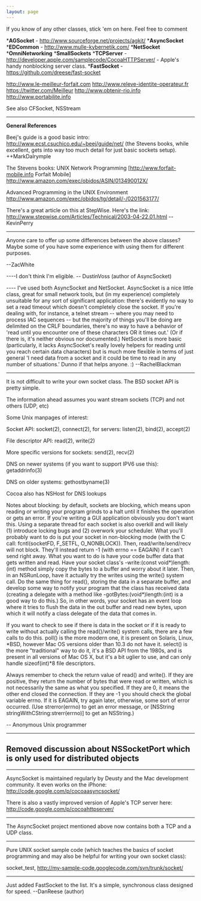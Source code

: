 ```yaml
---
layout: page
---
```


If you know of any other classes, stick 'em on here. Feel free to comment


***AGSocket** - http://www.sourceforge.net/projects/agkit/
***AsyncSocket**
***EDCommon** - http://www.mulle-kybernetik.com/
***NetSocket**
***OmniNetworking**
***SmallSockets**
***TCPServer** - http://developer.apple.com/samplecode/CocoaHTTPServer/ - Apple's handy nonblocking server class.
***FastSocket** - https://github.com/dreese/fast-socket

 http://www.le-meilleur-forfait.com http://www.releve-identite-operateur.fr https://twitter.com/Meilleur http://www.obtenir-rio.info http://www.portabilite.info

See also CFSocket, NSStream

----
**General References**

Beej's guide is a good basic intro: http://www.ecst.csuchico.edu/~beej/guide/net/  (the Stevens books, while excellent, gets into way too much detail for just basic sockets setup).  ++MarkDalrymple

The Stevens books:
UNIX Network Programming  [http://www.forfait-mobile.info Forfait Mobile]
http://www.amazon.com/exec/obidos/ASIN/013490012X/

Advanced Programming in the UNIX Environment 
http://www.amazon.com/exec/obidos/tg/detail/-/0201563177/

There's a great article on this at StepWise. Here's the link: http://www.stepwise.com/Articles/Technical/2003-04-22.01.html --KevinPerry

----

Anyone care to offer up some differences between the above classes? Maybe some of you have some experience with using them for different purposes.

--ZacWhite

----I don't think I'm eligible. -- DustinVoss (author of AsyncSocket)

---- I've used both AsyncSocket and NetSocket.  AsyncSocket is a nice little class, great for small network tools, but (in my experience) completely unsuitable for any sort of significant application: there's evidently no way to set a read timeout which doesn't completely close the socket.  If you're dealing with, for instance, a telnet stream -- where you may need to process IAC sequences -- but the majority of things you'll be doing are delimited on the CRLF boundaries, there's no way to have a behavior of 'read until you encounter one of these characters OR it times out.'  (Or if there is, it's neither obvious nor documented.)  NetSocket is more basic (particularly, it lacks AsyncSocket's really lovely helpers for reading until you reach certain data characters) but is much more flexible in terms of just general 'I need data from a socket and it could be time to read in any number of situations.'  Dunno if that helps anyone. :) --RachelBlackman

----

It is not difficult to write your own socket class.  The BSD socket API is pretty simple.

The information ahead assumes you want stream sockets (TCP) and not others (UDP, etc)

Some Unix manpages of interest:

Socket API: socket(2), connect(2),  for servers: listen(2), bind(2), accept(2)

File descriptor API: read(2), write(2)

More specific versions for sockets: send(2), recv(2)

DNS on newer systems (if you want to support IPV6 use this): getaddrinfo(3)

DNS on older systems: gethostbyname(3)

Cocoa also has NSHost for DNS lookups

Notes about blocking: by default, sockets are blocking, which means upon reading or writing your program grinds to a halt until it finishes the operation or gets an error.  If you're writing a GUI application obviously you don't want this.  Using a separate thread for each socket is also overkill and will likely (1) introduce locking bugs and (2) overwork your scheduler.  What you'll probably want to do is put your socket in non-blocking mode (with the C call: fcntl(socketFD, F_SETFL, O_NONBLOCK)).  Then, read/write/send/recv will not block.  They'll instead return -1 (with errno == EAGAIN) if it can't send right away.  What you want to do is have your code buffer data that gets written and read.  Have your socket class's -write:(const void*)length:(int) method simply copy the bytes to a buffer and worry about it later.  Then, in an NSRunLoop, have it actually try the writes using the write() system call.  Do the same thing for read(), storing the data in a separate buffer, and develop some way to notify your program that the class has received data (creating a delegate with a method like -gotBytes:(void*)length:(int) is a good way to do this.)  So, in other words, your socket has an event loop where it tries to flush the data in the out buffer and read new bytes, upon which it will notify a class delegate of the data that comes in.

If you want to check to see if there is data in the socket or if it is ready to write without actually calling the read()/write() system calls, there are a few calls to do this.  poll() is the more modern one, it is present on Solaris, Linux, *BSD, however Mac OS versions older than 10.3 do not have it.  select() is the more "traditional" way to do it, it's a BSD API from the 1980s, and is present in all versions of Mac OS X, but it's a bit uglier to use, and can only handle sizeof(int)*8 file descriptors.

Always remember to check the return value of read() and write().  If they are positive, they return the number of bytes that were read or written, which is not necessarily the same as what you specified.  If they are 0, it means the other end closed the connection.  If they are -1 you should check the global variable errno.  If it is EAGAIN, try again later, otherwise, some sort of error occurred.  (Use strerror(errno) to get an error message, or [NSString stringWithCString:strerr(errno)] to get an NSString.)

-- Anonymous Unix programmer

----
Removed discussion about NSSocketPort which is only used for distributed objects
----

----
AsyncSocket is maintained regularly by Deusty and the Mac development community.  It even works on the iPhone:
http://code.google.com/p/cocoaasyncsocket/

There is also a vastly improved version of Apple's TCP server here:
http://code.google.com/p/cocoahttpserver/

----
The AsyncSocket project mentioned above now contains both a TCP and a UDP class.

----

Pure UNIX socket sample code (which teaches the basics of socket programming and may also be helpful for writing your own socket class): 

socket_test, http://my-sample-code.googlecode.com/svn/trunk/socket/

----

Just added FastSocket to the list. It's a simple, synchronous class designed for speed. --DanReese (author)
